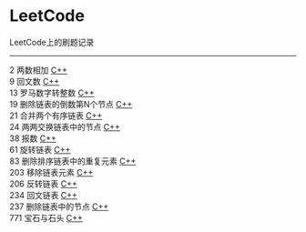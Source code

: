 # LeetCode
LeetCode上的刷题记录

----
2 两数相加 [C++](./C++/2两数相加.md)  
9 回文数 [C++](./C++/9回文数.md)  
13 罗马数字转整数 [C++](./C++/13罗马数字转整数.md)  
19 删除链表的倒数第N个节点 [C++](./C++/19删除链表的倒数第N个节点.md)  
21 合并两个有序链表 [C++](./C++/21合并两个有序链表.md)  
24 两两交换链表中的节点 [C++](./C++/24两两交换链表中的节点.md)  
38 报数 [C++](./C++/38报数.md)  
61 旋转链表 [C++](./C++/61旋转链表.md)  
83 删除排序链表中的重复元素 [C++](./C++/83删除排序链表中的重复元素.md)  
203 移除链表元素 [C++](./C++/203移除链表元素.md)  
206 反转链表 [C++](./C++/206反转链表.md)  
234 回文链表 [C++](./C++/234回文链表.md)  
237 删除链表中的节点 [C++](./C++/237删除链表中的节点.md)  
771 宝石与石头 [C++](./C++/771宝石与石头.md)  